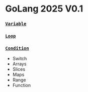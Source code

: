 # GoLang 2025 V0.1

### [`Variable`](https://urlis.net/3j78b99w) 
### [`Loop`](https://github.com/nahidfarazi/Go-Again/blob/main/2_loop/loop.go)
### [`Condition`](https://github.com/nahidfarazi/Go-Again/blob/main/3_condition/if_else.go)
- Switch
- Arrays
- Slices
- Maps
- Range
- Function
